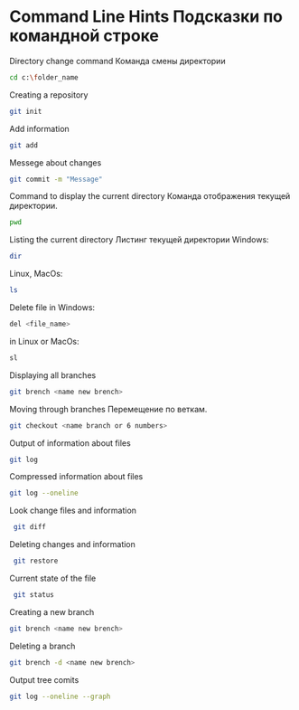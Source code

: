 # Command Line Hints Подсказки по командной строке 

Directory change command Команда смены директории 
```sh
cd c:\folder_name
```
Creating a repository
```sh
git init
```
Add information
 ```sh 
 git add
 ```

Messege about changes
 ```sh
 git commit -m "Message"
 ```

Command to display the current directory Команда отображения текущей директории.
```sh
pwd
```

Listing the current directory Листинг текущей директории
Windows:
``` sh
dir
```
Linux, MacOs:
``` sh
ls
```
Delete file in Windows:
``` sh
del <file_name>
```
in Linux or MacOs:
```sh
sl
```

Displaying all branches 
```sh
git brench <name new brench>
```
Moving through branches Перемещение по веткам.
```sh
git checkout <name branch or 6 numbers>
```

Output of information about files
 ```sh
 git log
```
 Compressed information about files 
 ```sh
 git log --oneline
 ```
 Look change files and information
```sh
 git diff
 ```
Deleting changes and information
```sh
 git restore
 ```
Current state of the file 
```sh
 git status
 ```
Creating a new branch
```sh
git brench <name new brench>
```
Deleting a branch
```sh
git brench -d <name new brench>
```
Output tree comits
```sh
git log --oneline --graph
```
